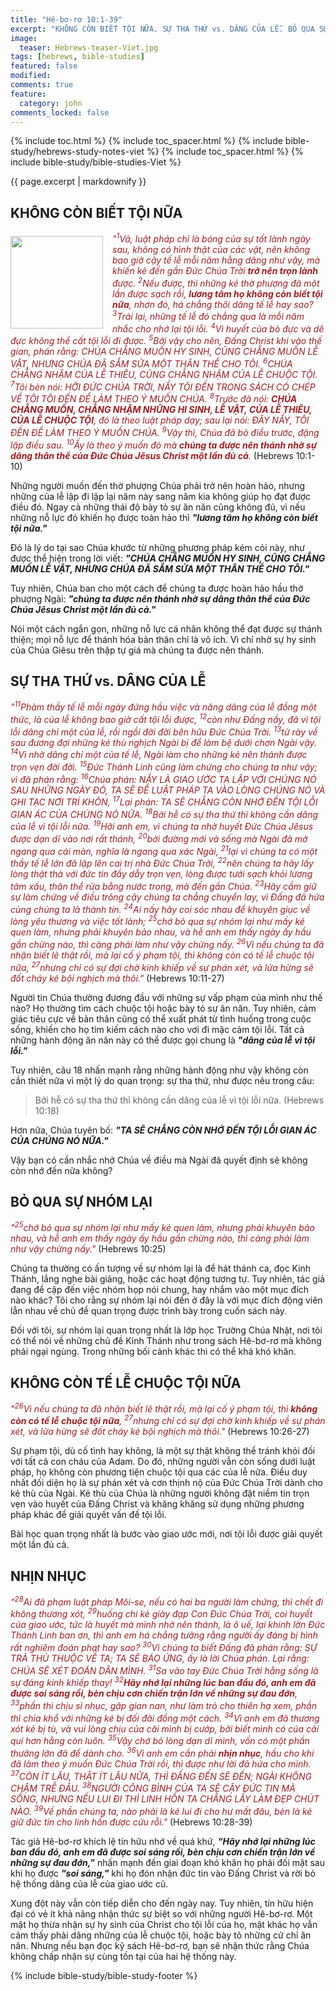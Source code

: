 ```yaml
---
title: "Hê-bơ-rơ 10:1-39"
excerpt: "KHÔNG CÒN BIẾT TỘI NỮA. SỰ THA THỨ vs. DÂNG CỦA LỄ. BỎ QUA SỰ NHÓM LẠI. KHÔNG CÒN TẾ LỄ CHUỘC TỘI NỮA. NHỊN NHỤC."
image:
  teaser: Hebrews-teaser-Viet.jpg
tags: [hebrews, bible-studies]
featured: false
modified:
comments: true
feature:
  category: john
comments_locked: false
---
```


{% include toc.html %}
{% include toc_spacer.html %}
{% include bible-study/hebrews-study-notes-viet %}
{% include toc_spacer.html %}
{% include bible-study/bible-studies-Viet %}

{{ page.excerpt | markdownify }}

## KHÔNG CÒN BIẾT TỘI NỮA
<div>
<p>
<img alt src="{{ site.url }}/assets/images/Hebrews-teaser-Viet.jpg" style="border: 0px none; margin: 7px 15px 0px 0px; max-width: 100%; height: 148px; padding: 0px; float: left;">
    <span style="color: rgb(159, 29, 33);"><i>"<sup>1</sup>Vả, luật pháp chỉ là bóng của sự tốt lành ngày sau, không có hình thật của các vật, nên không bao giờ cậy tế lễ mỗi năm hằng dâng như vậy, mà khiến kẻ đến gần Ðức Chúa Trời <strong>trở nên trọn lành</strong> được. <sup>2</sup>Nếu được, thì những kẻ thờ phượng đã một lần được sạch rồi, <strong>lương tâm họ không còn biết tội nữa</strong>, nhơn đó, há chẳng thôi dâng tế lễ hay sao? <sup>3</sup>Trái lại, những tế lễ đó chẳng qua là mỗi năm nhắc cho nhớ lại tội lỗi. <sup>4</sup>Vì huyết của bò đực và dê đực không thể cất tội lỗi đi được. <sup>5</sup>Bởi vậy cho nên, Ðấng Christ khi vào thế gian, phán rằng: CHÚA CHẲNG MUỐN HY SINH, CŨNG CHẲNG MUỐN LỄ VẬT, NHƯNG CHÚA ĐÃ SẮM SỬA MỘT THÂN THỂ CHO TÔI. <sup>6</sup>CHÚA CHẲNG NHẬM CỦA LỄ THIÊU, CŨNG CHẲNG NHẬM CỦA LỄ CHUỘC TỘI. <sup>7</sup>Tôi bèn nói: HỠI ÐỨC CHÚA TRỜI, NẦY TÔI ĐẾN TRONG SÁCH CÓ CHÉP VỀ TÔI TÔI ĐẾN ĐỂ LÀM THEO Ý MUỐN CHÚA. <sup>8</sup>Trước đã nói: <strong>CHÚA CHẲNG MUỐN, CHẲNG NHẬM NHỮNG HI SINH, LỄ VẬT, CỦA LỄ THIÊU, CỦA LỄ CHUỘC TỘI</strong>, đó là theo luật pháp dạy; sau lại nói: ÐÂY NẦY, TÔI ĐẾN ĐỂ LÀM THEO Ý MUỐN CHÚA. <sup>9</sup>Vậy thì, Chúa đã bỏ điều trước, đặng lập điều sau. <sup>10</sup>Ấy là theo ý muốn đó mà <strong>chúng ta được nên thánh nhờ sự dâng thân thể của Ðức Chúa Jêsus Christ một lần đủ cả</strong>. </i></span> (Hebrews 10:1-10)
    </p>
</div>

Những người muốn đến thờ phượng Chúa phải trở nên hoàn hảo, nhưng những của lễ lập đi lập lại năm này sang năm kia không giúp họ đạt được điều đó. Ngay cả những thái độ bày tỏ sự ăn năn cũng không đủ, vì nếu những nỗ lực đó khiến họ được toàn hảo thì ***"lương tâm họ không còn biết tội nữa."***

Đó là lý do tại sao Chúa khước từ những phương pháp kém cỏi này, như được thể hiện trong lời viết: ***"CHÚA CHẲNG MUỐN HY SINH, CŨNG CHẲNG MUỐN LỄ VẬT, NHƯNG CHÚA ĐÃ SẮM SỬA MỘT THÂN THỂ CHO TÔI."***

Tuy nhiên, Chúa ban cho một cách để chúng ta được hoàn hảo hầu thờ phượng Ngài: ***"chúng ta được nên thánh nhờ sự dâng thân thể của Ðức Chúa Jêsus Christ một lần đủ cả."***

Nói một cách ngắn gọn, những nỗ lực cá nhân không thể đạt được sự thánh thiện; mọi nỗ lực để thánh hóa bản thân chỉ là vô ích. Vì chỉ nhờ sự hy sinh của Chúa Giêsu trên thập tự giá mà chúng ta được nên thánh.

## SỰ THA THỨ vs. DÂNG CỦA LỄ

<span style="color: rgb(159, 29, 33);">
<i>"<sup>11</sup>Phàm thầy tế lễ mỗi ngày đứng hầu việc và năng dâng của lễ đồng một thức, là của lễ không bao giờ cất tội lỗi được, <sup>12</sup>còn như Ðấng nầy, đã vì tội lỗi dâng chỉ một của lễ, rồi ngồi đời đời bên hữu Ðức Chúa Trời. <sup>13</sup>từ rày về sau đương đợi những kẻ thù nghịch Ngài bị để làm bệ dưới chơn Ngài vậy. <sup>14</sup>Vì nhờ dâng chỉ một của tế lễ, Ngài làm cho những kẻ nên thánh được trọn vẹn đời đời. 
<sup>15</sup>Ðức Thánh Linh cũng làm chứng cho chúng ta như vậy; vì đã phán rằng: <sup>16</sup>Chúa phán: NẦY LÀ GIAO ƯỚC TA LẬP VỚI CHÚNG NÓ SAU NHỮNG NGÀY ĐÓ, TA SẼ ĐỂ LUẬT PHÁP TA VÀO LÒNG CHÚNG NÓ VÀ GHI TẠC NƠI TRÍ KHÔN, <sup>17</sup>Lại phán: TA SẼ CHẲNG CÒN NHỚ ĐẾN TỘI LỖI GIAN ÁC CỦA CHÚNG NÓ NỮA. <sup>18</sup>Bởi hễ có sự tha thứ thì không cần dâng của lễ vì tội lỗi nữa. <sup>19</sup>Hỡi anh em, vì chúng ta nhờ huyết Ðức Chúa Jêsus được dạn dĩ vào nơi rất thánh, <sup>20</sup>bởi đường mới và sống mà Ngài đã mở ngang qua cái màn, nghĩa là ngang qua xác Ngài, <sup>21</sup>lại vì chúng ta có một thầy tế lễ lớn đã lập lên cai trị nhà Ðức Chúa Trời, <sup>22</sup>nên chúng ta hãy lấy lòng thật thà với đức tin đầy dẫy trọn vẹn, lòng được tưới sạch khỏi lương tâm xấu, thân thể rửa bằng nước trong, mà đến gần Chúa. <sup>23</sup>Hãy cầm giữ sự làm chứng về điều trông cậy chúng ta chẳng chuyển lay, vì Ðấng đã hứa cùng chúng ta là thành tín. <sup>24</sup>Ai nấy hãy coi sóc nhau để khuyên giục về lòng yêu thương và việc tốt lành; <sup>25</sup>chớ bỏ qua sự nhóm lại như mấy kẻ quen làm, nhưng phải khuyên bảo nhau, và hễ anh em thấy ngày ấy hầu gần chừng nào, thì càng phải làm như vậy chừng nấy. <sup>26</sup>Vì nếu chúng ta đã nhận biết lẽ thật rồi, mà lại cố ý phạm tội, thì không còn có tế lễ chuộc tội nữa, <sup>27</sup>nhưng chỉ có sự đợi chờ kinh khiếp về sự phán xét, và lửa hừng sẽ đốt cháy kẻ bội nghịch mà thôi."</i></span> (Hebrews 10:11-27)

Người tin Chúa thường đương đầu với những sự vấp phạm của mình như thế nào? Họ thường tìm cách chuộc tội hoặc bày tỏ sự ăn năn. Tuy nhiên, cảm giác tiêu cực về bản thân cũng có thể xuất phát từ tình huống trong cuộc sống, khiến cho họ tìm kiếm cách nào cho vơi đi mặc cảm tội lỗi. Tất cả những hành động ăn năn này có thể được gọi chung là ***"dâng của lễ vì tội lỗi."***

Tuy nhiên, câu 18 nhấn mạnh rằng những hành động như vậy không còn cần thiết nữa vì một lý do quan trọng: sự tha thứ, như được nêu trong câu:

> Bởi hễ có sự tha thứ thì không cần dâng của lễ vì tội lỗi nữa. (Hebrews 10:18)

Hơn nữa, Chúa tuyên bố: ***"TA SẼ CHẲNG CÒN NHỚ ĐẾN TỘI LỖI GIAN ÁC CỦA CHÚNG NÓ NỮA."***

Vậy bạn có cần nhắc nhở Chúa về điều mà Ngài đã quyết định sẽ không còn nhớ đến nữa không?

## BỎ QUA SỰ NHÓM LẠI

<span style="color: rgb(159, 29, 33);">
<i>"<sup>25</sup>chớ bỏ qua sự nhóm lại như mấy kẻ quen làm, nhưng phải khuyên bảo nhau, và hễ anh em thấy ngày ấy hầu gần chừng nào, thì càng phải làm như vậy chừng nấy."</i></span> (Hebrews 10:25)

Chúng ta thường có ấn tượng về sự nhóm lại là để hát thánh ca, đọc Kinh Thánh, lắng nghe bài giảng, hoặc các hoạt động tương tự. Tuy nhiên, tác giả đang đề cập đến việc nhóm họp nói chung, hay nhắm vào một mục đích nào khác? Tôi cho rằng sự nhóm lại nói đến ở đây là với mục đích động viên lẫn nhau về chủ đề quan trọng được trình bày trong cuốn sách này.

Đối với tôi, sự nhóm lại quan trọng nhất là lớp học Trường Chúa Nhật, nơi tôi có thể nói về những chủ đề Kinh Thánh như trong sách Hê-bơ-rơ mà không phải ngại ngùng. Trong những bối cảnh khác thì có thể khá khó khăn.

## KHÔNG CÒN TẾ LỄ CHUỘC TỘI NỮA

<span style="color: rgb(159, 29, 33);">
<i>"<sup>26</sup>Vì nếu chúng ta đã nhận biết lẽ thật rồi, mà lại cố ý phạm tội, thì <strong>không còn có tế lễ chuộc tội nữa</strong>, <sup>27</sup>nhưng chỉ có sự đợi chờ kinh khiếp về sự phán xét, và lửa hừng sẽ đốt cháy kẻ bội nghịch mà thôi."</i></span> (Hebrews 10:26-27)

Sự phạm tội, dù cố tình hay không, là một sự thật không thể tránh khỏi đối với tất cả con cháu của Adam. Do đó, những người vẫn còn sống dưới luật pháp, họ không còn phương tiện chuộc tội qua các của lễ nữa. Điều duy nhất đối diện họ là sự phán xét và cơn thịnh nộ của Đức Chúa Trời dành cho kẻ thù của Ngài. Kẻ thù của Chúa là những người không đặt niềm tin trọn vẹn vào huyết của Đấng Christ và khăng khăng sử dụng những phương pháp khác để giải quyết vấn đề tội lỗi.

Bài học quan trọng nhất là bước vào giao ước  mới, nơi tội lỗi được giải quyết một lần đủ cả.

## NHỊN NHỤC

<span style="color: rgb(159, 29, 33);">
<i>"<sup>28</sup>Ai đã phạm luật pháp Môi-se, nếu có hai ba người làm chứng, thì chết đi không thương xót, <sup>29</sup>huống chi kẻ giày đạp Con Ðức Chúa Trời, coi huyết của giao ước, tức là huyết mà mình nhờ nên thánh, là ô uế, lại khinh lờn Ðức Thánh Linh ban ơn, thì anh em há chẳng tưởng rằng người ấy đáng bị hình rất nghiêm đoán phạt hay sao? <sup>30</sup>Vì chúng ta biết Ðấng đã phán rằng: SỰ TRẢ THÙ THUỘC VỀ TA; TA SẼ BÁO ỨNG, ấy là lời Chúa phán. Lại rằng: CHÚA SẼ XÉT ĐOÁN DÂN MÌNH. <sup>31</sup>Sa vào tay Ðức Chúa Trời hằng sống là sự đáng kinh khiếp thay! <sup>32</sup><strong>Hãy nhớ lại những lúc ban đầu đó, anh em đã được soi sáng rồi, bèn chịu cơn chiến trận lớn về những sự đau đớn</strong>, <sup>33</sup>phần thì chịu sỉ nhục, gặp gian nan, như làm trò cho thiên hạ xem, phần thì chia khổ với những kẻ bị đối đãi đồng một cách. <sup>34</sup>Vì anh em đã thương xót kẻ bị tù, và vui lòng chịu của cải mình bị cướp, bởi biết mình có của cải quí hơn hằng còn luôn. <sup>35</sup>Vậy chớ bỏ lòng dạn dĩ mình, vốn có một phần thưởng lớn đã để dành cho. <sup>36</sup>Vì anh em cần phải <strong>nhịn nhục</strong>, hầu cho khi đã làm theo ý muốn Ðức Chúa Trời rồi, thì được như lời đã hứa cho mình. <sup>37</sup>CÒN ÍT LÂU, THẬT ÍT LÂU NỮA, THÌ ÐẤNG ĐẾN SẼ ĐẾN; NGÀI KHÔNG CHẬM TRỄ ĐÂU. <sup>38</sup>NGƯỜI CÔNG BÌNH CỦA TA SẼ CẬY ĐỨC TIN MÀ SỐNG, NHƯNG NẾU LUI ĐI THÌ LINH HỒN TA CHẲNG LẤY LÀM ĐẸP CHÚT NÀO. <sup>39</sup>Về phần chúng ta, nào phải là kẻ lui đi cho hư mất đâu, bèn là kẻ giữ đức tin cho linh hồn được cứu rỗi."</i></span> (Hebrews 10:28-39)

Tác giả Hê-bơ-rơ khích lệ tín hữu nhớ về quá khứ, ***“Hãy nhớ lại những lúc ban đầu đó, anh em đã được soi sáng rồi, bèn chịu cơn chiến trận lớn về những sự đau đớn,”*** nhấn mạnh đến giai đoạn khó khăn họ phải đối mặt sau khi họ được ***"soi sáng,"*** khi họ đón nhận đức tin vào Đấng Christ và rời bỏ hệ thống dâng của lễ của giao ước cũ.

Xung đột này vẫn còn tiếp diễn cho đến ngày nay. Tuy nhiên, tín hữu hiện đại có vẻ ít khả năng nhận thức sự biệt so với những người Hê-bơ-rơ. Một mặt họ thừa nhận sự hy sinh của Christ cho tội lỗi của họ, mặt khác họ vẫn cảm thấy phải dâng những của lễ chuộc tội, hoặc bày tỏ những cử chỉ ăn năn. Nhưng nếu bạn đọc kỹ sách Hê-bơ-rơ, bạn sẽ nhận thức rằng Chúa không chấp nhận sự cùng tồn tại của hai hệ thống này.

{% include bible-study/bible-study-footer %}
